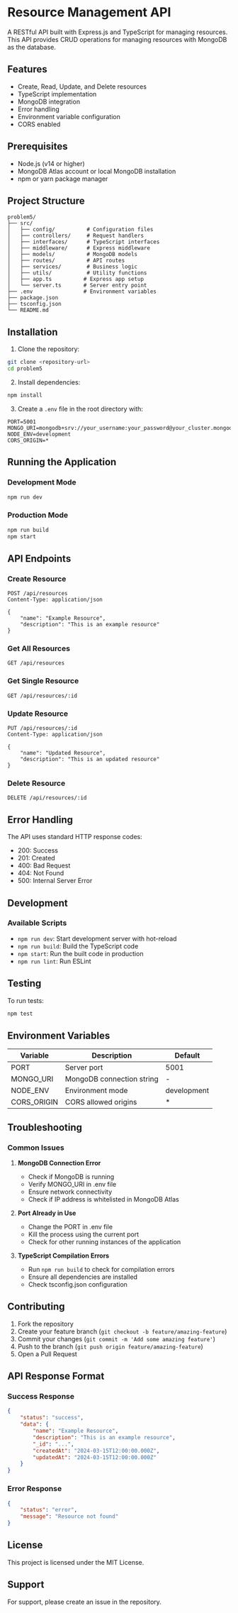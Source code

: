 # Resource Management API

A RESTful API built with Express.js and TypeScript for managing resources. This API provides CRUD operations for managing resources with MongoDB as the database.

## Features

- Create, Read, Update, and Delete resources
- TypeScript implementation
- MongoDB integration
- Error handling
- Environment variable configuration
- CORS enabled

## Prerequisites

- Node.js (v14 or higher)
- MongoDB Atlas account or local MongoDB installation
- npm or yarn package manager

## Project Structure

```
problem5/
├── src/
│   ├── config/          # Configuration files
│   ├── controllers/     # Request handlers
│   ├── interfaces/      # TypeScript interfaces
│   ├── middleware/      # Express middleware
│   ├── models/          # MongoDB models
│   ├── routes/          # API routes
│   ├── services/        # Business logic
│   ├── utils/           # Utility functions
│   ├── app.ts          # Express app setup
│   └── server.ts       # Server entry point
├── .env                # Environment variables
├── package.json
├── tsconfig.json
└── README.md
```

## Installation

1. Clone the repository:
```bash
git clone <repository-url>
cd problem5
```

2. Install dependencies:
```bash
npm install
```

3. Create a `.env` file in the root directory with:
```env
PORT=5001
MONGO_URI=mongodb+srv://your_username:your_password@your_cluster.mongodb.net/
NODE_ENV=development
CORS_ORIGIN=*
```

## Running the Application

### Development Mode
```bash
npm run dev
```

### Production Mode
```bash
npm run build
npm start
```

## API Endpoints

### Create Resource
```http
POST /api/resources
Content-Type: application/json

{
    "name": "Example Resource",
    "description": "This is an example resource"
}
```

### Get All Resources
```http
GET /api/resources
```

### Get Single Resource
```http
GET /api/resources/:id
```

### Update Resource
```http
PUT /api/resources/:id
Content-Type: application/json

{
    "name": "Updated Resource",
    "description": "This is an updated resource"
}
```

### Delete Resource
```http
DELETE /api/resources/:id
```

## Error Handling

The API uses standard HTTP response codes:
- 200: Success
- 201: Created
- 400: Bad Request
- 404: Not Found
- 500: Internal Server Error

## Development

### Available Scripts

- `npm run dev`: Start development server with hot-reload
- `npm run build`: Build the TypeScript code
- `npm start`: Run the built code in production
- `npm run lint`: Run ESLint

## Testing

To run tests:
```bash
npm test
```

## Environment Variables

| Variable | Description | Default |
|----------|-------------|---------|
| PORT | Server port | 5001 |
| MONGO_URI | MongoDB connection string | - |
| NODE_ENV | Environment mode | development |
| CORS_ORIGIN | CORS allowed origins | * |

## Troubleshooting

### Common Issues

1. **MongoDB Connection Error**
   - Check if MongoDB is running
   - Verify MONGO_URI in .env file
   - Ensure network connectivity
   - Check if IP address is whitelisted in MongoDB Atlas

2. **Port Already in Use**
   - Change the PORT in .env file
   - Kill the process using the current port
   - Check for other running instances of the application

3. **TypeScript Compilation Errors**
   - Run `npm run build` to check for compilation errors
   - Ensure all dependencies are installed
   - Check tsconfig.json configuration

## Contributing

1. Fork the repository
2. Create your feature branch (`git checkout -b feature/amazing-feature`)
3. Commit your changes (`git commit -m 'Add some amazing feature'`)
4. Push to the branch (`git push origin feature/amazing-feature`)
5. Open a Pull Request

## API Response Format

### Success Response
```json
{
    "status": "success",
    "data": {
        "name": "Example Resource",
        "description": "This is an example resource",
        "_id": "...",
        "createdAt": "2024-03-15T12:00:00.000Z",
        "updatedAt": "2024-03-15T12:00:00.000Z"
    }
}
```

### Error Response
```json
{
    "status": "error",
    "message": "Resource not found"
}
```

## License

This project is licensed under the MIT License.

## Support

For support, please create an issue in the repository.